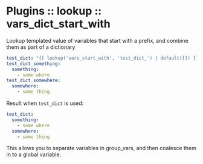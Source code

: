 # Plugins :: lookup :: vars_dict_start_with

Lookup templated value of variables that start with a prefix, and combine them as part of a dictionary

```yaml
test_dict: "{{ lookup('vars_start_with', 'test_dict_') | default([]) }}"
test_dict_something:
  something:
    - some where
test_dict_somewhere:
  somewhere:
    - some thing
```

Result when `test_dict` is used:
```yaml
test_dict:
  something:
    - some where
  somewhere:
    - some thing
```

This allows you to separate variables in group_vars, and then coalesce them in to a global variable.